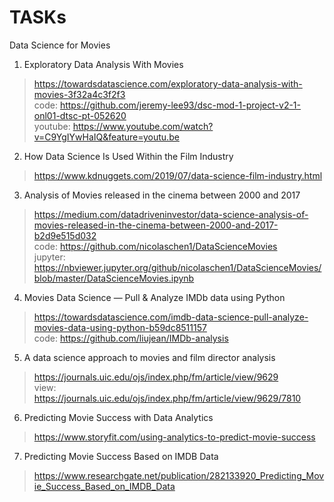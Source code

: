 # TASKs
Data Science for Movies

1. Exploratory Data Analysis With Movies
> https://towardsdatascience.com/exploratory-data-analysis-with-movies-3f32a4c3f2f3 \
> code: https://github.com/jeremy-lee93/dsc-mod-1-project-v2-1-onl01-dtsc-pt-052620 \
> youtube: https://www.youtube.com/watch?v=C9YgIYwHaIQ&feature=youtu.be

2. How Data Science Is Used Within the Film Industry
> https://www.kdnuggets.com/2019/07/data-science-film-industry.html

3. Analysis of Movies released in the cinema between 2000 and 2017
> https://medium.com/datadriveninvestor/data-science-analysis-of-movies-released-in-the-cinema-between-2000-and-2017-b2d9e515d032 \
> code: https://github.com/nicolaschen1/DataScienceMovies \
> jupyter: https://nbviewer.jupyter.org/github/nicolaschen1/DataScienceMovies/blob/master/DataScienceMovies.ipynb

4. Movies Data Science — Pull & Analyze IMDb data using Python
> https://towardsdatascience.com/imdb-data-science-pull-analyze-movies-data-using-python-b59dc8511157 \
> code: https://github.com/liujean/IMDb-analysis

5. A data science approach to movies and film director analysis
> https://journals.uic.edu/ojs/index.php/fm/article/view/9629 \
> view: https://journals.uic.edu/ojs/index.php/fm/article/view/9629/7810

6. Predicting Movie Success with Data Analytics
> https://www.storyfit.com/using-analytics-to-predict-movie-success

7. Predicting Movie Success Based on IMDB Data
> https://www.researchgate.net/publication/282133920_Predicting_Movie_Success_Based_on_IMDB_Data
